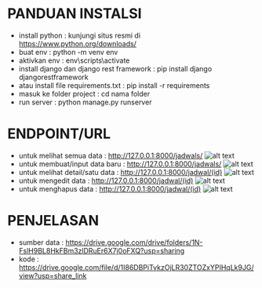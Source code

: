 # PANDUAN INSTALSI
- install python                              : kunjungi situs resmi di https://www.python.org/downloads/
- buat env                                    : python -m venv env
- aktivkan env                                : env\scripts\activate
- install django dan django rest framework    : pip install django djangorestframework
- atau install file requirements.txt          : pip install -r requirements
- masuk ke folder project                     : cd nama folder
- run server                                  : python manage.py runserver

# ENDPOINT/URL
- untuk melihat semua data          : http://127.0.0.1:8000/jadwals/
![alt text](https://github.com/ENONGLOSKER/api_imsak_UTS/blob/master/foto/jadwals.png?raw=true)
- untuk membuat/input data baru     : http://127.0.0.1:8000/jadwals/
![alt text](https://github.com/ENONGLOSKER/api_imsak_UTS/blob/master/foto/create.png?raw=true)
- untuk melihat detail/satu data    : http://127.0.0.1:8000/jadwal/(id)
![alt text](https://github.com/ENONGLOSKER/api_imsak_UTS/blob/master/foto/detail.png?raw=true)
- untuk mengedit data               : http://127.0.0.1:8000/jadwal/(id)
![alt text](https://github.com/ENONGLOSKER/api_imsak_UTS/blob/master/foto/update.png?raw=true)
- untuk menghapus data              : http://127.0.0.1:8000/jadwal/(id)
![alt text](https://github.com/ENONGLOSKER/api_imsak_UTS/blob/master/foto/delete.png?raw=true)

# PENJELASAN
- sumber data : https://drive.google.com/drive/folders/1N-FslH9BL8HkFBm3zlDRuEr6X7j0oFXQ?usp=sharing
- kode        : https://drive.google.com/file/d/1I86DBPiTvkzOjLR30ZTOZxYPIHqLk9JG/view?usp=share_link
